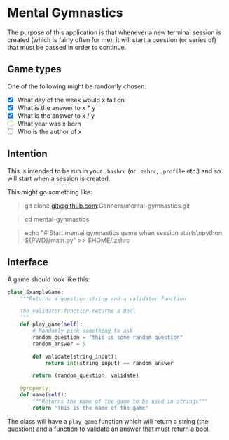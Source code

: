 Mental Gymnastics
=================

The purpose of this application is that whenever a new terminal session is
created (which is fairly often for me), it will start a question (or series of)
that must be passed in order to continue.

Game types
----------

One of the following might be randomly chosen:

 + [x] What day of the week would x fall on
 + [x] What is the answer to x * y
 + [x] What is the answer to x / y
 + [ ] What year was x born
 + [ ] Who is the author of x

Intention
---------

This is intended to be run in your `.bashrc` (or `.zshrc`, `.profile` etc.) and
so will start when a session is created.

This might go something like:

 > git clone git@github.com:Ganners/mental-gymnastics.git

 > cd mental-gymnastics

 > echo "# Start mental gymnastics game when session starts\npython ${PWD}/main.py" >> $HOME/.zshrc

Interface
---------

A game should look like this:

```python
class ExampleGame:
    """Returns a question string and a validator function

    The validator function returns a bool
    """
    def play_game(self):
        # Randomly pick something to ask
        random_question = "this is some random question"
        random_answer = 5

        def validate(string_input):
            return int(string_input) == random_answer

        return (random_question, validate)

    @property
    def name(self):
        """Returns the name of the game to be used in strings"""
        return "This is the name of the game"
```

The class will have a `play_game` function which will return a string (the
question) and a function to validate an answer that must return a bool.
